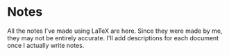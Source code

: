 # Notes
All the notes I've made using LaTeX are here. Since they were made by me, they may not be entirely accurate. I'll add descriptions for each document once I actually write notes.

